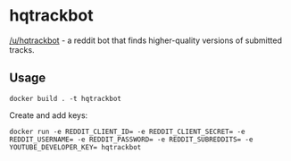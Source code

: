 # hqtrackbot
[/u/hqtrackbot](https://old.reddit.com/user/hqtrackbot) - a reddit bot that finds higher-quality versions of submitted tracks.

## Usage
`docker build . -t hqtrackbot`

Create and add keys:

`docker run -e REDDIT_CLIENT_ID= -e REDDIT_CLIENT_SECRET= -e REDDIT_USERNAME= -e REDDIT_PASSWORD= -e REDDIT_SUBREDDITS= -e YOUTUBE_DEVELOPER_KEY=
 hqtrackbot`

